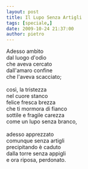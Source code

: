 ```yaml
---
layout: post
title: Il Lupo Senza Artigli
tags: [speciale,]
date: 2009-10-24 21:37:00
author: pietro
---
```

Adesso ambìto<br/>dal luogo d'odio<br/>che aveva cercato<br/>dall'amaro confine<br/>che l'aveva scacciato;<br/><br/>così, la tristezza<br/>nel cuore stanco<br/>felice fresca brezza<br/>che ti mormora di fianco<br/>sottile e fragile carezza<br/>come un lupo senza branco,<br/><br/>adesso apprezzato<br/>comunque senza artigli<br/>precipitando è caduto<br/>dalla torre senza appigli<br/>e ora riposa, perdonato.

